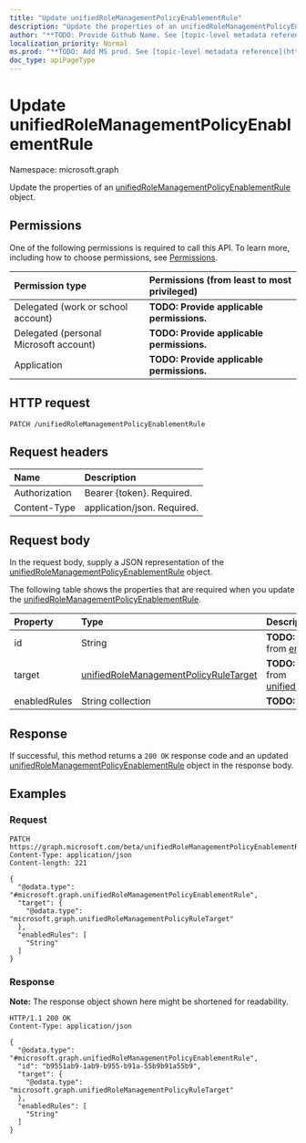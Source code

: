 ```yaml
---
title: "Update unifiedRoleManagementPolicyEnablementRule"
description: "Update the properties of an unifiedRoleManagementPolicyEnablementRule object."
author: "**TODO: Provide Github Name. See [topic-level metadata reference](https://msgo.azurewebsites.net/add/document/guidelines/metadata.html#topic-level-metadata)**"
localization_priority: Normal
ms.prod: "**TODO: Add MS prod. See [topic-level metadata reference](https://msgo.azurewebsites.net/add/document/guidelines/metadata.html#topic-level-metadata)**"
doc_type: apiPageType
---
```


# Update unifiedRoleManagementPolicyEnablementRule
Namespace: microsoft.graph

Update the properties of an [unifiedRoleManagementPolicyEnablementRule](../resources/unifiedrolemanagementpolicyenablementrule.md) object.

## Permissions
One of the following permissions is required to call this API. To learn more, including how to choose permissions, see [Permissions](/graph/permissions-reference).

|Permission type|Permissions (from least to most privileged)|
|:---|:---|
|Delegated (work or school account)|**TODO: Provide applicable permissions.**|
|Delegated (personal Microsoft account)|**TODO: Provide applicable permissions.**|
|Application|**TODO: Provide applicable permissions.**|

## HTTP request

<!-- {
  "blockType": "ignored"
}
-->
``` http
PATCH /unifiedRoleManagementPolicyEnablementRule
```

## Request headers
|Name|Description|
|:---|:---|
|Authorization|Bearer {token}. Required.|
|Content-Type|application/json. Required.|

## Request body
In the request body, supply a JSON representation of the [unifiedRoleManagementPolicyEnablementRule](../resources/unifiedrolemanagementpolicyenablementrule.md) object.

The following table shows the properties that are required when you update the [unifiedRoleManagementPolicyEnablementRule](../resources/unifiedrolemanagementpolicyenablementrule.md).

|Property|Type|Description|
|:---|:---|:---|
|id|String|**TODO: Add Description** Inherited from [entity](../resources/entity.md)|
|target|[unifiedRoleManagementPolicyRuleTarget](../resources/unifiedrolemanagementpolicyruletarget.md)|**TODO: Add Description** Inherited from [unifiedRoleManagementPolicyRule](../resources/unifiedrolemanagementpolicyrule.md)|
|enabledRules|String collection|**TODO: Add Description**|



## Response

If successful, this method returns a `200 OK` response code and an updated [unifiedRoleManagementPolicyEnablementRule](../resources/unifiedrolemanagementpolicyenablementrule.md) object in the response body.

## Examples

### Request
<!-- {
  "blockType": "request",
  "name": "update_unifiedrolemanagementpolicyenablementrule"
}
-->
``` http
PATCH https://graph.microsoft.com/beta/unifiedRoleManagementPolicyEnablementRule
Content-Type: application/json
Content-length: 221

{
  "@odata.type": "#microsoft.graph.unifiedRoleManagementPolicyEnablementRule",
  "target": {
    "@odata.type": "microsoft.graph.unifiedRoleManagementPolicyRuleTarget"
  },
  "enabledRules": [
    "String"
  ]
}
```


### Response
**Note:** The response object shown here might be shortened for readability.
<!-- {
  "blockType": "response",
  "truncated": true
}
-->
``` http
HTTP/1.1 200 OK
Content-Type: application/json

{
  "@odata.type": "#microsoft.graph.unifiedRoleManagementPolicyEnablementRule",
  "id": "b9551ab9-1ab9-b955-b91a-55b9b91a55b9",
  "target": {
    "@odata.type": "microsoft.graph.unifiedRoleManagementPolicyRuleTarget"
  },
  "enabledRules": [
    "String"
  ]
}
```

